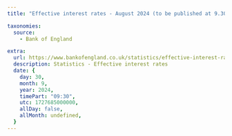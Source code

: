 ```yaml
---
title: "Effective interest rates - August 2024 (to be published at 9.30am)"

taxonomies:
  source:
    - Bank of England

extra:
  url: https://www.bankofengland.co.uk/statistics/effective-interest-rates/2024/august-2024
  description: Statistics - Effective interest rates
  date: {
    day: 30,
    month: 9,
    year: 2024,
    timePart: "09:30",
    utc: 1727685000000,
    allDay: false,
    allMonth: undefined,
  }
---
```

